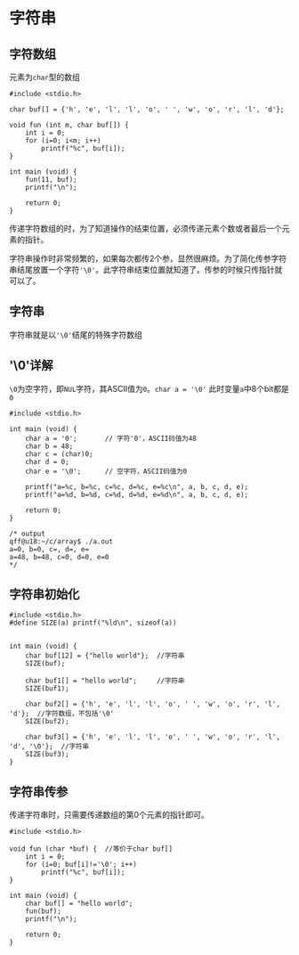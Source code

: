 # 字符串

## 字符数组

元素为`char`型的数组

```
#include <stdio.h>

char buf[] = {'h', 'e', 'l', 'l', 'o', ' ', 'w', 'o', 'r', 'l', 'd'};

void fun (int m, char buf[]) {
    int i = 0;
    for (i=0; i<m; i++)
        printf("%c", buf[i]);
}

int main (void) {
    fun(11, buf);
    printf("\n");

    return 0;
}
```

传递字符数组的时，为了知道操作的结束位置，必须传递元素个数或者最后一个元素的指针。

字符串操作时非常频繁的，如果每次都传2个参，显然很麻烦。为了简化传参字符串结尾放置一个字符`'\0'`。此字符串结束位置就知道了。传参的时候只传指针就可以了。

## 字符串

字符串就是以`'\0'`结尾的特殊字符数组

## '\0'详解

`\0`为空字符，即`NUL`字符，其ASCII值为`0`。`char a = '\0'` 此时变量`a`中8个bit都是`0`

```
#include <stdio.h>

int main (void) {
    char a = '0';       // 字符'0'，ASCII码值为48
    char b = 48;
    char c = (char)0;
    char d = 0;
    char e = '\0';      // 空字符，ASCII码值为0

    printf("a=%c, b=%c, c=%c, d=%c, e=%c\n", a, b, c, d, e);
    printf("a=%d, b=%d, c=%d, d=%d, e=%d\n", a, b, c, d, e);

    return 0;
}

/* output
qff@u18:~/c/array$ ./a.out
a=0, b=0, c=, d=, e=
a=48, b=48, c=0, d=0, e=0
*/
```

## 字符串初始化

```
#include <stdio.h>
#define SIZE(a) printf("%ld\n", sizeof(a))


int main (void) {
    char buf[12] = {"hello world"};  //字符串
    SIZE(buf);

    char buf1[] = "hello world";     //字符串
    SIZE(buf1);

    char buf2[] = {'h', 'e', 'l', 'l', 'o', ' ', 'w', 'o', 'r', 'l', 'd'};  //字符数组，不包括'\0'
    SIZE(buf2);

    char buf3[] = {'h', 'e', 'l', 'l', 'o', ' ', 'w', 'o', 'r', 'l', 'd', '\0'};  //字符串
    SIZE(buf3);
}
```

## 字符串传参

传递字符串时，只需要传递数组的第0个元素的指针即可。

```
#include <stdio.h>

void fun (char *buf) {  //等价于char buf[]
    int i = 0;
    for (i=0; buf[i]!='\0'; i++)
        printf("%c", buf[i]);
}

int main (void) {
    char buf[] = "hello world";
    fun(buf);
    printf("\n");

    return 0;
}
```
